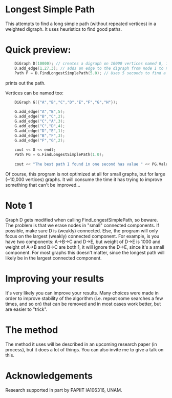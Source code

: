 # Longest Simple Path

This attempts to find a long simple path (without repeated vertices) in a weighted digraph. It uses heuristics to find good paths.

# Quick preview:

```c++
    DiGraph D(10000); // creates a digraph on 10000 vertices named 0, 1, ... , 9999
    D.add_edge(1,27,3); // adds an edge to the digraph from node 1 to node 27 with weight 3
    Path P = D.FindLongestSimplePath(5.0); // Uses 5 seconds to find a long simple path
```
prints out the path.

Vertices can be named too:
    
```c++
    DiGraph G({"A","B","C","D","E","F","G","H"});
    
    G.add_edge("A","B",5);
    G.add_edge("B","C",2);
    G.add_edge("C","A",3);
    G.add_edge("C","D",4);
    G.add_edge("D","E",1);
    G.add_edge("B","F",3);
    G.add_edge("F","G",2);
    
    cout << G << endl;
    Path PG = G.FindLongestSimplePath(1.0);
    
    cout << "The best path I found in one second has value " << PG.Value() << endl;
```

Of course, this program is not optimized at all for small graphs, but for large (~10,000 vertices) graphs. It will consume the time it has trying to improve something that can't be improved...

# Note 1
Graph D gets modified when calling FindLongestSimplePath, so beware. The problem is that we erase nodes in "small" connected components. If possible, make sure D is (weakly) connected. Else, the program will only focus on the largest (weakly) connected component. For example, is you have two components: A->B->C and D->E, but weight of D->E is 1000 and weight of A->B and B->C are both 1, it will ignore the D->E, since it's a small component. For most graphs this doesn't matter, since the longest path will likely be in the largest connected component.

# Improving your results

It's very likely you can improve your results. Many choices were made in order to improve stability of the algorithm (i.e. repeat some searches a few times, and so on) that can be removed and in most cases work better, but are easier to "trick".

# The method

The method it uses will be described in an upcoming research paper (in process), but it does a lot of things. You can also invite me to give a talk on this.

# Acknowledgements

Research supported in part by PAPIIT IA106316, UNAM.



